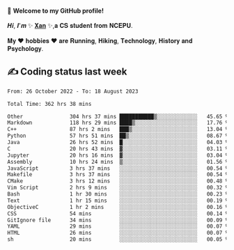 🎉 **Welcome to my GitHub profile!**</br></br>
𝑯𝒊, 𝑰'𝒎 ✨ [𝐗𝐚𝐧](https://xancoding.cn/) ✨,𝐚 𝐂𝐒 𝐬𝐭𝐮𝐝𝐞𝐧𝐭 𝐟𝐫𝐨𝐦 𝐍𝐂𝐄𝐏𝐔.</br></br>
𝐌𝐲 ❤ 𝐡𝐨𝐛𝐛𝐢𝐞𝐬 ❤ 𝐚𝐫𝐞 𝐑𝐮𝐧𝐧𝐢𝐧𝐠, 𝐇𝐢𝐤𝐢𝐧𝐠, 𝐓𝐞𝐜𝐡𝐧𝐨𝐥𝐨𝐠𝐲, 𝐇𝐢𝐬𝐭𝐨𝐫𝐲 𝐚𝐧𝐝 𝐏𝐬𝐲𝐜𝐡𝐨𝐥𝐨𝐠𝐲.

## ✍️ Coding status last week
<!--START_SECTION:waka-->

```txt
From: 26 October 2022 - To: 18 August 2023

Total Time: 362 hrs 38 mins

Other               304 hrs 37 mins ███████████▒░░░░░░░░░░░░░   45.65 %
Markdown            118 hrs 29 mins ████▒░░░░░░░░░░░░░░░░░░░░   17.76 %
C++                 87 hrs 2 mins   ███▒░░░░░░░░░░░░░░░░░░░░░   13.04 %
Python              57 hrs 51 mins  ██▒░░░░░░░░░░░░░░░░░░░░░░   08.67 %
Java                26 hrs 52 mins  █░░░░░░░░░░░░░░░░░░░░░░░░   04.03 %
C                   20 hrs 43 mins  ▓░░░░░░░░░░░░░░░░░░░░░░░░   03.11 %
Jupyter             20 hrs 16 mins  ▓░░░░░░░░░░░░░░░░░░░░░░░░   03.04 %
Assembly            10 hrs 24 mins  ▒░░░░░░░░░░░░░░░░░░░░░░░░   01.56 %
JavaScript          3 hrs 37 mins   ░░░░░░░░░░░░░░░░░░░░░░░░░   00.54 %
Makefile            3 hrs 37 mins   ░░░░░░░░░░░░░░░░░░░░░░░░░   00.54 %
CMake               3 hrs 12 mins   ░░░░░░░░░░░░░░░░░░░░░░░░░   00.48 %
Vim Script          2 hrs 9 mins    ░░░░░░░░░░░░░░░░░░░░░░░░░   00.32 %
Bash                1 hr 30 mins    ░░░░░░░░░░░░░░░░░░░░░░░░░   00.23 %
Text                1 hr 15 mins    ░░░░░░░░░░░░░░░░░░░░░░░░░   00.19 %
ObjectiveC          1 hr 2 mins     ░░░░░░░░░░░░░░░░░░░░░░░░░   00.16 %
CSS                 54 mins         ░░░░░░░░░░░░░░░░░░░░░░░░░   00.14 %
GitIgnore file      34 mins         ░░░░░░░░░░░░░░░░░░░░░░░░░   00.09 %
YAML                29 mins         ░░░░░░░░░░░░░░░░░░░░░░░░░   00.07 %
HTML                26 mins         ░░░░░░░░░░░░░░░░░░░░░░░░░   00.07 %
sh                  20 mins         ░░░░░░░░░░░░░░░░░░░░░░░░░   00.05 %
```

<!--END_SECTION:waka-->


<!-- ## 📈 My GitHub Stats
<p align="center">
    <img height="137px" src="https://github-readme-stats.vercel.app/api?username=Xancoding&hide_title=true&hide_border=true&show_icons=trueline_height=21&text_color=000&icon_color=000&bg_color=0,ea6161,ffc64d,fffc4d,52fa5a&theme=graywhite" /> 
    <img src="https://github-readme-stats.vercel.app/api/top-langs/?username=Xancoding&hide_title=true&hide_border=true&layout=compact&langs_count=6&text_color=000&icon_color=fff&bg_color=0,52fa5a,4dfcff,c64dff&theme=graywhite" /> 
</p> -->

<!-- ## 🔥 My GitHub activities of last 31 days.
<div align="center"> <img src="https://activity-graph.herokuapp.com/graph?username=XanCoding&theme=xcode" /> </div> -->

<!-- <p align="center"> 
  Visitor count<br/>
  <img src="https://profile-counter.glitch.me/xancoding/count.svg" />
</p> -->
